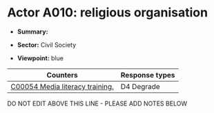 # Actor A010: religious organisation 

* **Summary:** 

* **Sector:** Civil Society

* **Viewpoint:** blue


| Counters | Response types |
| -------- | -------------- |
| [C00054 Media literacy training. ](../counters/C00054.md) | D4 Degrade |


DO NOT EDIT ABOVE THIS LINE - PLEASE ADD NOTES BELOW